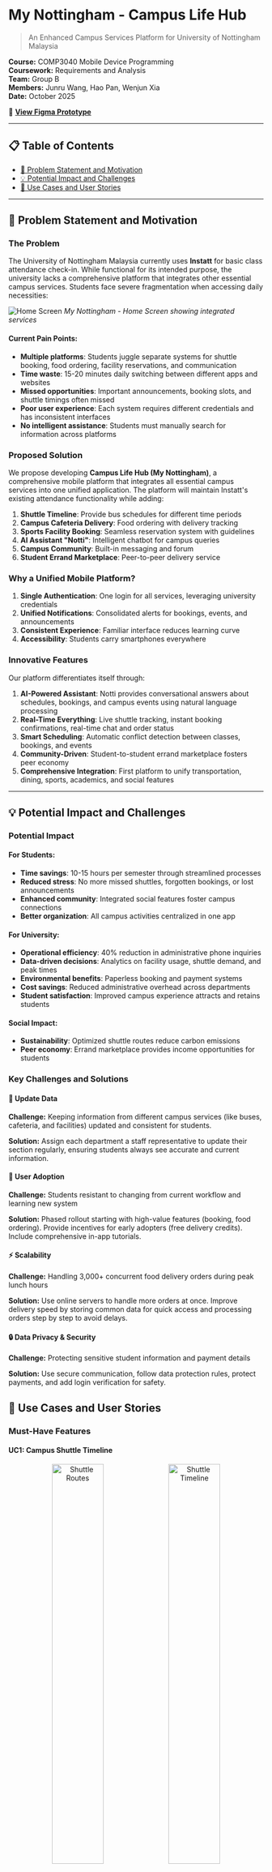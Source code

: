 ﻿# My Nottingham - Campus Life Hub

> An Enhanced Campus Services Platform for University of Nottingham Malaysia

**Course:** COMP3040 Mobile Device Programming  
**Coursework:** Requirements and Analysis  
**Team:** Group B  
**Members:** Junru Wang, Hao Pan, Wenjun Xia  
**Date:** October 2025

📱 **[View Figma Prototype](https://www.figma.com/design/6ougQIvpDwv5uiHiL3XPF0/My-Nottingham)**

---

## 📋 Table of Contents

- [🎯 Problem Statement and Motivation](#-problem-statement-and-motivation)
- [💡 Potential Impact and Challenges](#-potential-impact-and-challenges)
- [🚀 Use Cases and User Stories](#-use-cases-and-user-stories)

---

## 🎯 Problem Statement and Motivation

### The Problem

The University of Nottingham Malaysia currently uses **Instatt** for basic class attendance check-in. While functional for its intended purpose, the university lacks a comprehensive platform that integrates other essential campus services. Students face severe fragmentation when accessing daily necessities:

![Home Screen](images/homescreen.png)
*My Nottingham - Home Screen showing integrated services*

#### Current Pain Points:

- **Multiple platforms**: Students juggle separate systems for shuttle booking, food ordering, facility reservations, and communication
- **Time waste**: 15-20 minutes daily switching between different apps and websites
- **Missed opportunities**: Important announcements, booking slots, and shuttle timings often missed
- **Poor user experience**: Each system requires different credentials and has inconsistent interfaces
- **No intelligent assistance**: Students must manually search for information across platforms

### Proposed Solution

We propose developing **Campus Life Hub (My Nottingham)**, a comprehensive mobile platform that integrates all essential campus services into one unified application. The platform will maintain Instatt's existing attendance functionality while adding:

1. **Shuttle Timeline**: Provide bus schedules for different time periods
2. **Campus Cafeteria Delivery**: Food ordering with delivery tracking
3. **Sports Facility Booking**: Seamless reservation system with guidelines
4. **AI Assistant "Notti"**: Intelligent chatbot for campus queries
5. **Campus Community**: Built-in messaging and forum
6. **Student Errand Marketplace**: Peer-to-peer delivery service

### Why a Unified Mobile Platform?

1. **Single Authentication**: One login for all services, leveraging university credentials
2. **Unified Notifications**: Consolidated alerts for bookings, events, and announcements
3. **Consistent Experience**: Familiar interface reduces learning curve
4. **Accessibility**: Students carry smartphones everywhere

### Innovative Features

Our platform differentiates itself through:

1. **AI-Powered Assistant**: Notti provides conversational answers about schedules, bookings, and campus events using natural language processing
2. **Real-Time Everything**: Live shuttle tracking, instant booking confirmations, real-time chat and order status
3. **Smart Scheduling**: Automatic conflict detection between classes, bookings, and events
4. **Community-Driven**: Student-to-student errand marketplace fosters peer economy
5. **Comprehensive Integration**: First platform to unify transportation, dining, sports, academics, and social features

---

## 💡 Potential Impact and Challenges

### Potential Impact

#### For Students:
- **Time savings**: 10-15 hours per semester through streamlined processes
- **Reduced stress**: No more missed shuttles, forgotten bookings, or lost announcements
- **Enhanced community**: Integrated social features foster campus connections
- **Better organization**: All campus activities centralized in one app

#### For University:
- **Operational efficiency**: 40% reduction in administrative phone inquiries
- **Data-driven decisions**: Analytics on facility usage, shuttle demand, and peak times
- **Environmental benefits**: Paperless booking and payment systems
- **Cost savings**: Reduced administrative overhead across departments
- **Student satisfaction**: Improved campus experience attracts and retains students

#### Social Impact:
- **Sustainability**: Optimized shuttle routes reduce carbon emissions
- **Peer economy**: Errand marketplace provides income opportunities for students

### Key Challenges and Solutions

#### 🔄 Update Data
**Challenge:** Keeping information from different campus services (like buses, cafeteria, and facilities) updated and consistent for students.

**Solution:** Assign each department a staff representative to update their section regularly, ensuring students always see accurate and current information.

#### 👥 User Adoption
**Challenge:** Students resistant to changing from current workflow and learning new system

**Solution:** Phased rollout starting with high-value features (booking, food ordering). Provide incentives for early adopters (free delivery credits). Include comprehensive in-app tutorials.

#### ⚡ Scalability
**Challenge:** Handling 3,000+ concurrent food delivery orders during peak lunch hours

**Solution:** Use online servers to handle more orders at once. Improve delivery speed by storing common data for quick access and processing orders step by step to avoid delays.

#### 🔒 Data Privacy & Security
**Challenge:** Protecting sensitive student information and payment details

**Solution:** Use secure communication, follow data protection rules, protect payments, and add login verification for safety.

## 🚀 Use Cases and User Stories

### Must-Have Features

#### UC1: Campus Shuttle Timeline

<div align="center">
  <img src="images/shuttle1.png" width="45%" alt="Shuttle Routes">
  <img src="images/shuttle2.png" width="45%" alt="Shuttle Timeline">
  <p><i>Shuttle Timeline showing Routes A–G and Detailed Timeline</i></p>
</div>

**User Story 1.1**

> **As a** student  
> **I want to** view all shuttle routes and their schedules  
> **So that** I can plan my journey to/from campus

**Acceptance Criteria:**
- Display all routes (A, B, C, D, G) with visual map
- Show departure and return times for each route
- Indicate pickup and destination locations
- Color-coded availability status

---

#### UC2: Cafeteria Food Ordering

<div align="center">
  <img src="images/cafeteria1.png" width="45%" alt="Cafeteria System">
  <img src="images/cafeteria2.png" width="45%" alt="Food Ordering">
  <p><i>Cafeteria ordering system and food menu</i></p>
</div>

**User Story 2.1**

> **As a** student  
> **I want to** browse the cafeteria menu and order food for delivery  
> **So that** I can skip long queues

**Acceptance Criteria:**
- Browse menu by cuisine type with photos and prices
- Add items to cart with customizable quantity
- View total price including delivery fee
- Choose delivery location (e.g., dormitory or campus area)
- Payment via integrated e-wallet

---

#### UC3: Sports Facility Booking

<div align="center">
  <img src="images/sports1.png" width="45%" alt="Sports Booking">
  <img src="images/sports2.png" width="45%" alt="Facility Types">
</div>
<div align="center">
  <img src="images/sports3.png" width="45%" alt="Time Slots">
  <img src="images/sports4.png" width="45%" alt="My Bookings">
  <p><i>Sports facility booking system and management</i></p>
</div>

**User Story 3.1**

> **As a** student  
> **I want to** check availability of sports facilities  
> **So that** I can book for my preferred time

**Acceptance Criteria:**
- Select facility type (3G Pitch, Badminton Courts 1-2, Tennis Courts 1-2, Sports Hall Courts 1-2, Squash Courts 1-2, Outdoor Courts 1-4, Fields 1-3)
- View calendar showing available and booked time slots
- Display booking guidelines (minimum players, duration limits, equipment rental rates)
- Show equipment availability (balls, rackets, etc.)

**User Story 3.2**

> **As a** student  
> **I want to** view and manage my facility bookings  
> **So that** I can cancel if plans change

**Acceptance Criteria:**
- List all upcoming bookings with date, time, and facility details
- View past bookings history
- Cancel booking option (up to 2 hours before start time)
- Add booking to device calendar automatically
- View facility-specific rules and guidelines

---

#### UC4: AI Assistant (Notti)

<div align="center">
  <img src="images/notti.png" width="60%" alt="Notti AI Assistant">
  <p><i>Notti AI assistant providing information about upcoming events and exams</i></p>
</div>

**User Story 4.1**

> **As a** student  
> **I want to** ask Notti questions about campus services  
> **So that** I get instant answers without searching multiple sources

**Acceptance Criteria:**
- Natural language query processing (e.g., "When is my next class?", "What shuttles go to city center?")
- Provide accurate information on: class schedules, exams, campus events, facility bookings, shuttle times, cafeteria menus
- Conversation history saved for context

**User Story 4.2**

> **As a** student  
> **I want** Notti to proactively remind me of important events  
> **So that** I don't miss deadlines or appointments

**Acceptance Criteria:**
- Automatic reminders for: upcoming exams (3 days before), assignment deadlines (1 day before), facility bookings (1 hour before), shuttle departures (15 minutes before), library book due dates
- Customizable reminder preferences (timing and frequency)
- Smart scheduling: detect conflicts between bookings and classes

**User Story 4.3**

> **As a** student  
> **I want to** upload documents to Notti for analysis  
> **So that** I can get help understanding academic materials

**Acceptance Criteria:**
- Support file formats: PDF, DOCX, images (JPG, PNG)
- Extract text from uploaded documents
- Provide summaries of long documents
- Answer questions about uploaded content
- Explain complex concepts in simpler terms
